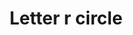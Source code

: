 ---
title: Letter r circle
tags: ["letter", "r", "circle", "round", "symbol", "shape", "logo"]
icon: letter-r-circle
svg: '<svg xmlns="http://www.w3.org/2000/svg" width="24" height="24" fill="none" viewBox="0 0 24 24" stroke-width="1.5" stroke-linecap="round" stroke-linejoin="round" stroke="currentColor"><path d="M21 12a9 9 0 1 1-18 0 9 9 0 0 1 18 0"/><path d="M9.75 12V8.5a.5.5 0 0 1 .5-.5h3a1.5 1.5 0 0 1 1.5 1.5v1a1.5 1.5 0 0 1-1.5 1.5H11.5m-1.75 0v4m0-4h1.75m0 0 3 4"/></svg>'
---